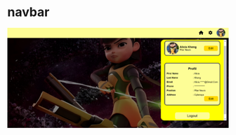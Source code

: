 # navbar
![navbar](https://raw.githubusercontent.com/setyabudipratama/component/main/gambar/navbar3.png)
